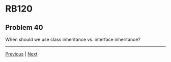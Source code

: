 # RB120
## Problem 40

When should we use class inheritance vs. interface inheritance?

---

[Previous](33.md) | [Next](35.md)

